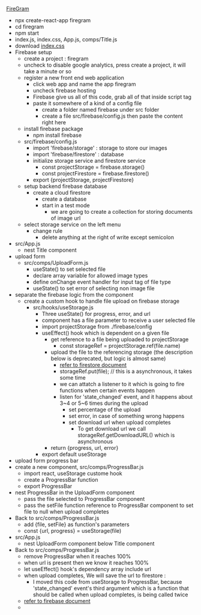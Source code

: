 [FireGram](https://www.youtube.com/watch?v=vUe91uOx7R0)

* npx create-react-app firegram
* cd firegram
* npm start
* index.js, index.css, App.js, comps/Title.js
* download [index.css](https://github.com/iamshaunjp/firegram/blob/starter-files/src/index.css)
* Firebase setup
  * create a project : firegram
  * uncheck to disable google analytics, press create a project, it will take a minute or so
  * register a new front end web application
    * click web app and name the app firegram
    * uncheck firebase hosting
    * Firebase give us all of this code, grab all of that inside script tag
    * paste it somewhere of a kind of a config file
      * create a folder named firebase under src folder
      * create a file src/firebase/config.js then paste the content right here
  * install firebase package
    * npm install firebase
  * src/firebase/config.js
    * import 'firebase/storage'    : storage to store our images
    * import 'firebase/firestore'  : database 
    * initialize storage service and firestore service
      * const projectStorage = firebase.storage()
      * const projectFirestore = firebase.firestore()
    * export {projectStorage, projectFirestore}
  * setup backend firebase database
    * create a cloud firestore 
      * create a database
      * start in a test mode
        * we are going to create a collection for storing documents of image url 
  * select storage service on the left menu
    * change rule
      * delete anything at the right of write except semicolon
* src/App.js
  * nest Title component
* upload form
  * src/comps/UploadForm.js
    * useState() to set selected file
    * declare array variable for allowed image types
    * define onChange event handler for input tag of file type
    * useState() to set error of selecting non image file
* separate the firebase logic from the component
  * create a custom hook to handle file upload on firebase storage
    * src/hooks/useStorage.js
      * Three useState() for progress, error, and url
      * component has a file parameter to receive a user selected file 
      * import projectStorage from ./firebase/config
      * useEffect() hook which is dependent on a given file 
        * get reference to a file being uploaded to projectStorage
          * const storageRef = projectStorage.ref(file.name) 
        * upload the file to the referencing storage (the description below is deprecated, but logic is almost same)
          * [refer to firestore document](https://firebase.google.com/docs/storage/web/upload-files)
          * storageRef.put(file); // this is a asynchronous, it takes some time
          * we can attatch a listener to it which is going to fire functions when certain events happen
          * listen for 'state_changed' event, and it happens about 3~4 or 5~6 times during the upload
            * set percentage of the upload
            * set error, in case of something wrong happens
            * set download url when upload completes
              * To get download url we call storageRef.getDownloadURL() which is asynchronous 
        * return {progress, url, error}
      * export default useStorage
* upload form progress bar
* create a new component, src/comps/ProgressBar.js
  * import react, useStorage custome hook
  * create a ProgressBar function
  * export ProgressBar
* nest ProgressBar in the UploadForm component 
  * pass the file selected to ProgressBar component
  * pass the setFile function reference to ProgressBar component to set file to null when upload completes
* Back to src/comps/ProgressBar.js
  * add {file, setFile} as function's parameters  
  * const {url, progress} = useStorage(file)
* src/App.js
  * nest UploadForm component below Title component
* Back to src/comps/ProgressBar.js
  * remove ProgressBar when it reaches 100%
  * when url is present then we know it reaches 100%
  * let useEffect() hook's dependency array include url
  * when upload completes, We will save the url to firestore : 
    * I moved this code from useStorage to ProgressBar, because 'state_changed' event's third argument which is a function that should be called when upload completes, is being called twice
  * [refer to firebase document](https://firebase.google.com/docs/firestore/quickstart)
  *  